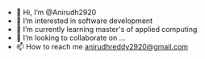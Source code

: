 - 👋 Hi, I’m @Anirudh2920
- 👀 I’m interested in software development
- 🌱 I’m currently learning master's of applied computing
- 💞️ I’m looking to collaborate on ...
- 📫 How to reach me anirudhreddy2920@gmail.com

<!---
Anirudh2920/Anirudh2920 is a ✨ special ✨ repository because its `README.md` (this file) appears on your GitHub profile.
You can click the Preview link to take a look at your changes.
--->
